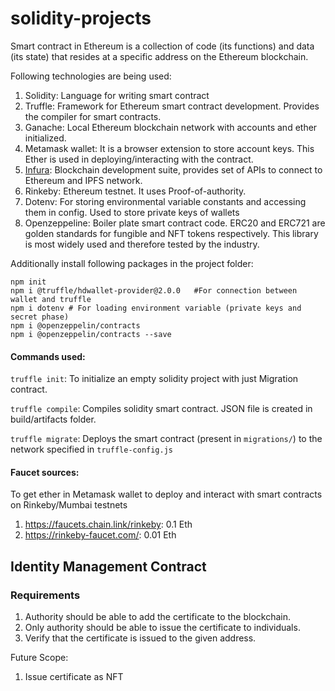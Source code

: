 # solidity-projects

Smart contract in Ethereum is a collection of code (its functions) and data (its state) that resides at a specific address on the Ethereum blockchain.

Following technologies are being used:

1. Solidity: Language for writing smart contract 
2. Truffle: Framework for Ethereum smart contract development. Provides the compiler for smart contracts.
3. Ganache: Local Ethereum blockchain network with accounts and ether initialized.
4. Metamask wallet: It is a browser extension to store account keys. This Ether is used in deploying/interacting with the contract.
5. [Infura](https://infura.io/): Blockchain development suite, provides set of APIs to connect to Ethereum and IPFS network.
6. Rinkeby: Ethereum testnet. It uses Proof-of-authority.
7. Dotenv: For storing environmental variable constants and accessing them in config. Used to store private keys of wallets
8. Openzeppeline: Boiler plate smart contract code. ERC20 and ERC721 are golden standards for fungible and NFT tokens respectively. This library is most widely used and therefore tested by the industry.

Additionally install following packages in the project folder:

```
npm init
npm i @truffle/hdwallet-provider@2.0.0   #For connection between wallet and truffle
npm i dotenv # For loading environment variable (private keys and secret phase)
npm i @openzeppelin/contracts
npm i @openzeppelin/contracts --save
```

#### Commands used:

`truffle init`: To initialize an empty solidity project with just Migration contract.

`truffle compile`: Compiles solidity smart contract. JSON file is created in build/artifacts folder.

`truffle migrate`: Deploys the smart contract (present in `migrations/`) to the network specified in `truffle-config.js` 

#### Faucet sources:
To get ether in Metamask wallet to deploy and interact with smart contracts on Rinkeby/Mumbai testnets
1. https://faucets.chain.link/rinkeby: 0.1 Eth
2. https://rinkeby-faucet.com/: 0.01 Eth


## Identity Management Contract

### Requirements
1. Authority should be able to add the certificate to the blockchain. 
2. Only authority should be able to issue the certificate to individuals.
4. Verify that the certificate is issued to the given address.

Future Scope:
1. Issue certificate as NFT